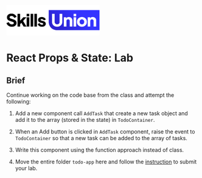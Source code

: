 [<img src="assets/images/su-logo.png" alt="Skills Union Logo" height="80px" />](https://www.skillsunion.com/)

# React Props & State: Lab

## Brief

Continue working on the code base from the class and attempt the following:

1. Add a new component call `AddTask` that create a new task object and add it to the array (stored in the state) in `TodoContainer`.

2. When an Add button is clicked in `AddTask` component, raise the event to `TodoContainer` so that a new task can be added to the array of tasks.

3. Write this component using the function approach instead of class.

4. Move the entire folder `todo-app` here and follow the [instruction](./README.md) to submit your lab.
